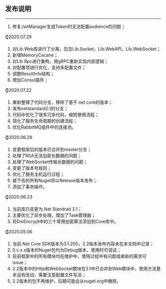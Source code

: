 ## 发布说明

---

1. 修复JwtManager生成Token时无法配置audience的问题；

⌚️2020.07.29

1. 对Lib.Web库进行了分离，包含Lib.Socket，Lib.WebAPI，Lib.WebSocket；
2. 新增MemoryCacahe；
3. 对Lib.Rpc进行重构，用gRPC重新实现内部逻辑；
4. 对配置项进行优化，支持多配置文件；
5. 调整ResultInfo结构；
6. 增加Consul插件；

⌚️2020.07.22

1. 重新整理了代码分支，移除了基于.net core的版本；
2. 发布netstandard2.1的分支；
3. 代码中优化了很多冗余代码，缩短使用流程；
4. 简化了服务生命周期的创建流程；
5. 优化RabbitMQ组件中的连接池。

⌚️2020.06.28

1. 变更框架后的版本已合并到master分支；
2. 处理了RSA无法加密长数据的问题；
3. 处理了WebSocket传输长数据的问题；
4. 变更了版本号规则；
5. 优化了服务主机运行过程；
6. 接下去的所有Nuget将以Release版本发布；
7. 添加了事务操作。

⌚️2020.06.23

1. 当前库已变更为.Net Standrad 2.1；
2. 主要优化了异步处理，增加了Task管理器；
3. 将DwEncrypt中的三个常用加密算法添加到Core库中。

⌚️2020.05.06

1. 当前.Net Core SDK版本为3.1.200，2.2版本发布内容未在本文档中记录；
2. 0.x.x.x版本的Nuget包均为Debug版本，使用时可调试；
3. 目前框架中的所有模块均在维护中，使用过程中有问题或者新的需求可issue；
4. 2.2版本中的Http和WebSocket模块在3.1中已合并到Web模块中，使用方法基本没有改动，需要注意配置文件写法；
5. 2.2版本的包不再维护，后期可能会从nuget.org中撤除。